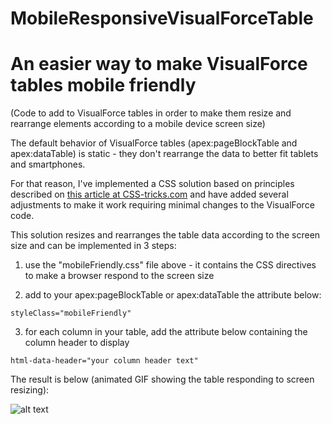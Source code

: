# MobileResponsiveVisualForceTable
# An easier way to make VisualForce tables mobile friendly

(Code to add to VisualForce tables in order to make them resize and rearrange elements according to a mobile device screen size)

The default behavior of VisualForce tables (apex:pageBlockTable and apex:dataTable) is static - they don't rearrange the data to better fit tablets and smartphones.

For that reason, I've implemented a CSS solution based on principles described on [this article at CSS-tricks.com](https://css-tricks.com/responsive-data-tables/) and have added several adjustments to make it work requiring minimal changes to the VisualForce code.

This solution resizes and rearranges the table data according to the screen size and can be implemented in 3 steps:

1. use the "mobileFriendly.css" file above - it contains the CSS directives to make a browser respond to the screen size

2. add to your apex:pageBlockTable or apex:dataTable the attribute below:
```
styleClass="mobileFriendly"
```
3. for each column in your table, add the attribute below containing the column header to display
```
html-data-header="your column header text"
```

The result is below (animated GIF showing the table responding to screen resizing):

![alt text](http://url/to/img.png)



